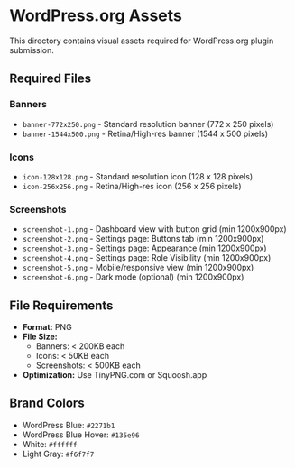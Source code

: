 # WordPress.org Assets

This directory contains visual assets required for WordPress.org plugin submission.

## Required Files

### Banners
- `banner-772x250.png` - Standard resolution banner (772 x 250 pixels)
- `banner-1544x500.png` - Retina/High-res banner (1544 x 500 pixels)

### Icons
- `icon-128x128.png` - Standard resolution icon (128 x 128 pixels)
- `icon-256x256.png` - Retina/High-res icon (256 x 256 pixels)

### Screenshots
- `screenshot-1.png` - Dashboard view with button grid (min 1200x900px)
- `screenshot-2.png` - Settings page: Buttons tab (min 1200x900px)
- `screenshot-3.png` - Settings page: Appearance (min 1200x900px)
- `screenshot-4.png` - Settings page: Role Visibility (min 1200x900px)
- `screenshot-5.png` - Mobile/responsive view (min 1200x900px)
- `screenshot-6.png` - Dark mode (optional) (min 1200x900px)

## File Requirements

- **Format:** PNG
- **File Size:**
  - Banners: < 200KB each
  - Icons: < 50KB each
  - Screenshots: < 500KB each
- **Optimization:** Use TinyPNG.com or Squoosh.app

## Brand Colors

- WordPress Blue: `#2271b1`
- WordPress Blue Hover: `#135e96`
- White: `#ffffff`
- Light Gray: `#f6f7f7`

